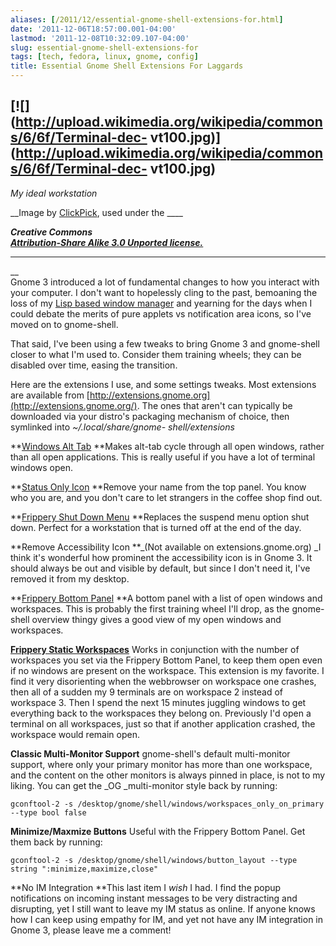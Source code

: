 ```yaml
---
aliases: [/2011/12/essential-gnome-shell-extensions-for.html]
date: '2011-12-06T18:57:00.001-04:00'
lastmod: '2011-12-08T10:32:09.107-04:00'
slug: essential-gnome-shell-extensions-for
tags: [tech, fedora, linux, gnome, config]
title: Essential Gnome Shell Extensions For Laggards
---
```


[![](http://upload.wikimedia.org/wikipedia/commons/6/6f/Terminal-dec-
vt100.jpg)](http://upload.wikimedia.org/wikipedia/commons/6/6f/Terminal-dec-
vt100.jpg)  
---  
_My ideal workstation_  

__Image by [ClickPick](http://commons.wikimedia.org/wiki/User:ClickRick), used
under the ____  

___Creative Commons___  
___[Attribution-Share Alike 3.0 Unported
license.](http://creativecommons.org/licenses/by-sa/3.0/deed.en)___

____

__  
Gnome 3 introduced a lot of fundamental changes to how you interact with your
computer. I don't want to hopelessly cling to the past, bemoaning the loss of
my [Lisp based window
manager](http://en.wikipedia.org/wiki/Sawfish_\(window_manager\)) and yearning
for the days when I could debate the merits of pure applets vs notification
area icons, so I've moved on to gnome-shell.  
  
That said, I've been using a few tweaks to bring Gnome 3 and gnome-shell
closer to what I'm used to. Consider them training wheels; they can be
disabled over time, easing the transition.  
  
Here are the extensions I use, and some settings tweaks. Most extensions are
available from [http://extensions.gnome.org](http://extensions.gnome.org/).
The ones that aren't can typically be downloaded via your distro's packaging
mechanism of choice, then symlinked into _~/.local/share/gnome-
shell/extensions_  
  
**[Windows Alt Tab](https://extensions.gnome.org/extension/38/) **Makes alt-tab cycle through all open windows, rather than all open applications. This is really useful if you have a lot of terminal windows open.  
  
**[Status Only Icon](https://extensions.gnome.org/extension/40/) **Remove your name from the top panel. You know who you are, and you don't care to let strangers in the coffee shop find out.  
  
**[Frippery Shut Down Menu](https://extensions.gnome.org/extension/14/) **Replaces the suspend menu option shut down. Perfect for a workstation that is turned off at the end of the day.  
  
**Remove Accessibility Icon **_(Not available on extensions.gnome.org) _I think it's wonderful how prominent the accessibility icon is in Gnome 3. It should always be out and visible by default, but since I don't need it, I've removed it from my desktop.  
  
**[Frippery Bottom Panel](https://extensions.gnome.org/extension/3/) **A bottom panel with a list of open windows and workspaces. This is probably the first training wheel I'll drop, as the gnome-shell overview thingy gives a good view of my open windows and workspaces.  
  
[**Frippery Static Workspaces**](https://extensions.gnome.org/extension/12/)
Works in conjunction with the number of workspaces you set via the Frippery
Bottom Panel, to keep them open even if no windows are present on the
workspace. This extension is my favorite. I find it very disorienting when the
webbrowser on workspace one crashes, then all of a sudden my 9 terminals are
on workspace 2 instead of workspace 3. Then I spend the next 15 minutes
juggling windows to get everything back to the workspaces they belong on.
Previously I'd open a terminal on all workspaces, just so that if another
application crashed, the workspace would remain open.  
  
**Classic Multi-Monitor Support** gnome-shell's default multi-monitor support, where only your primary monitor has more than one workspace, and the content on the other monitors is always pinned in place, is not to my liking. You can get the _OG _multi-monitor style back by running:  

    
    
    gconftool-2 -s /desktop/gnome/shell/windows/workspaces_only_on_primary --type bool false

  
**Minimize/Maxmize Buttons** Useful with the Frippery Bottom Panel. Get them back by running:  

    
    
    gconftool-2 -s /desktop/gnome/shell/windows/button_layout --type string ":minimize,maximize,close"

  
**No IM Integration **This last item I _wish_ I had. I find the popup notifications on incoming instant messages to be very distracting and disrupting, yet I still want to leave my IM status as online. If anyone knows how I can keep using empathy for IM, and yet not have any IM integration in Gnome 3, please leave me a comment!

